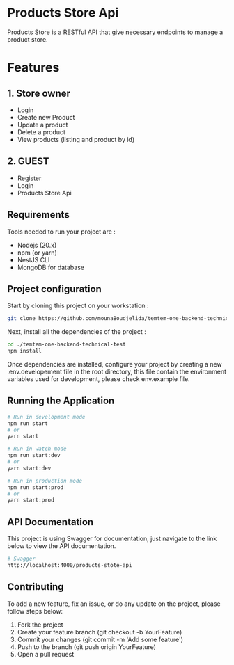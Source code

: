 # Products Store Api
Products Store is a RESTful API that give necessary endpoints to manage a product store.

# Features
## 1. Store owner 
* Login
* Create new Product
* Update a product
* Delete a product
* View products (listing and product by id)

## 2. GUEST
* Register
* Login
* Products Store Api


## Requirements
Tools needed to run your project are :
* Nodejs (20.x)
* npm (or yarn)
* NestJS CLI
* MongoDB for database

## Project configuration
Start by cloning this project on your workstation :
```bash
git clone https://github.com/mounaBoudjelida/temtem-one-backend-technical-test.git
```
Next, install all the dependencies of the project :
```bash
cd ./temtem-one-backend-technical-test
npm install
```
Once dependencies are installed, configure your project by creating a new .env.developement file in the root directory, this file  contain the environment variables used for development, please check env.example file. 

## Running the Application
```bash
# Run in development mode
npm run start
# or
yarn start

# Run in watch mode
npm run start:dev
# or
yarn start:dev

# Run in production mode
npm run start:prod
# or
yarn start:prod

```
## API Documentation

This project is using Swagger for documentation, just navigate to the link below to view the API documentation.

```bash
# Swagger
http://localhost:4000/products-stote-api
```

## Contributing
To add a new feature, fix an issue, or do any update on the project, please follow steps below:
1. Fork the project
2. Create your feature branch (git checkout -b YourFeature)
3. Commit your changes (git commit -m 'Add some feature')
4. Push to the branch (git push origin YourFeature)
5. Open a pull request